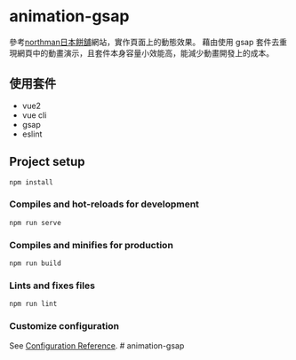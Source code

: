 # animation-gsap

參考[northman日本餅舖](https://northman-hokkaido.com/)網站，實作頁面上的動態效果。
藉由使用 gsap 套件去重現網頁中的動畫演示，且套件本身容量小效能高，能減少動畫開發上的成本。

## 使用套件
- vue2
- vue cli
- gsap
- eslint
## Project setup 
```
npm install 
``` 
### Compiles and hot-reloads for development 
```
npm run serve
``` 
### Compiles and minifies for production 
```
npm run build
``` 
### Lints and fixes files 
```
npm run lint
``` 
### Customize configuration 
See [Configuration Reference](https://cli.vuejs.org/config/). # animation-gsap